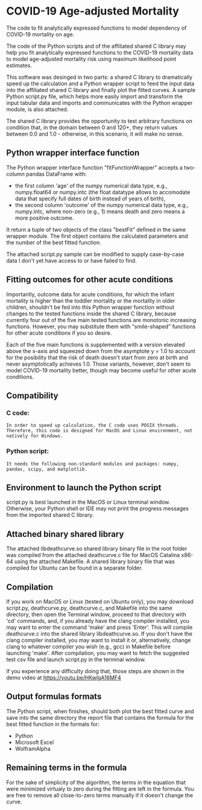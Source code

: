 # COVID-19 Age-adjusted Mortality

The code to fit analytically expressed functions to model dependency of COVID-19 mortality on age.

The code of the Python scripts and of the affiliated shared C library may help you fit analytically expressed functions to the COVID-19 mortality data to model age-adjusted mortality risk using maximum likelihood point estimates.

This software was desinged in two parts: a shared C library to dramatically speed up the calculation and a Python wrapper script to feed the input data into the affiliated shared C library and finally plot the fitted curves. A sample Python script.py file, which helps more easily import and transform the input tabular data and imports and communicates with the Python wrapper module, is also attached.

The shared C library provides the opportunity to test arbitrary functions on condition that, in the domain between 0 and 120+, they return values between 0.0 and 1.0 - otherwise, in this scenario, it will make no sense.

## Python wrapper interface function
The Python wrapper interface function "fitFunctionWrapper" accepts a two-column pandas DataFrame with:
- the first column 'age' of the numpy numerical data type, e.g., numpy.float64 or numpy.intc (the float datatype allows to accomodate data that specify full dates of birth instead of years of birth),
- the second column 'outcome' of the numpy numerical data type, e.g., numpy.intc, where non-zero (e.g., 1) means death and zero means a more positive outcome.

It return a tuple of two objects of the class "bestFit" defined in the same wrapper module. The first object contains the calculated parameters and the number of the best fitted function.

The attached script.py sample can be modified to supply case-by-case data I don't yet have access to or have failed to find.

## Fitting outcomes for other acute conditions
Importantly, outcome data for acute conditions, for which the infant mortality is higher than the toddler mortality or the mortality in older children, shouldn't be fed into this Python wrapper function without changes to the tested functions inside the shared C library, because currently four out of the five main tested functions are monotonic increasing functions. However, you may substitute them with "smile-shaped" functions for other acute conditions if you so desire.

Each of the five main functions is supplemented with a version elevated above the x-axis and squeezed down from the asymptote y = 1.0 to account for the posibility that the risk of death doesn't start from zero at birth and never asymptotically achieves 1.0. Those variants, however, don't seem to model COVID-19 mortality better, though may become useful for other acute conditions.

## Compatibility
### C code:
    In order to speed up calculation, the C code uses POSIX threads. Therefore, this code is designed for MacOS and Linux environment, not natively for Windows.
### Python script:
    It needs the following non-standard modules and packages: numpy, pandas, scipy, and matplotlib.

## Environment to launch the Python script
script.py is best launched in the MacOS or Linux terminal window. Otherwise, your Python shell or IDE may not print the progress messages from the imported shared C library.

## Attached binary shared library
The attached libdeathcurve.so shared library binary file in the root folder was compiled from the attached deathcurve.c file for MacOS Catalina x86-64 using the attached Makefile. A shared library binary file that was compiled for Ubuntu can be found in a separate folder.

## Compilation
If you work on MacOS or Linux (tested on Ubuntu only), you may download script.py, deathcurve.py, deathcurve.c, and Makefile into the same directory, then open the Terminal window, proceed to that directory with 'cd' commands, and, if you already have the clang compiler installed, you may want to enter the command 'make' and press 'Enter'. This will compile deathcurve.c into the shared library libdeathcurve.so. If you don't have the clang compiler installed, you may want to install it or, alternatively, change clang to whatever compiler you wish (e.g., gcc) in Makefile before launching 'make'. After compilation, you may want to fetch the suggested test csv file and launch script.py in the terminal window.

If you experience any difficulty doing that, those steps are shown in the demo video at https://youtu.be/HKwlgA16MF4

## Output formulas formats
The Python script, when finishes, should both plot the best fitted curve and save into the same directory the report file that contains the formula for the best fitted function in the formats for:
* Python
* Microsoft Excel
* WolframAlpha

## Remaining terms in the formula
For the sake of simplicity of the algorithm, the terms in the equation that were minimized virtualy to zero during the fitting are left in the formula. You are free to remove all close-to-zero terms manually if it doesn't change the curve.
